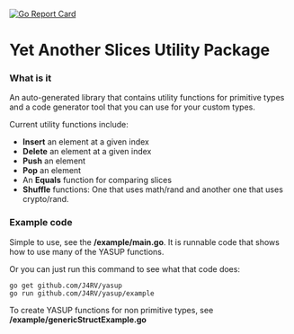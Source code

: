 [![Go Report Card](https://goreportcard.com/badge/github.com/J4RV/yasup)](https://goreportcard.com/report/github.com/J4RV/yasup)

# Yet Another Slices Utility Package

### What is it

An auto-generated library that contains utility functions for primitive types and a code generator tool that you can use for your custom types.

Current utility functions include:

- **Insert** an element at a given index
- **Delete** an element at a given index
- **Push** an element
- **Pop** an element
- An **Equals** function for comparing slices
- **Shuffle** functions: One that uses math/rand and another one that uses crypto/rand.

### Example code

Simple to use, see the **/example/main.go**. It is runnable code that shows how to use many of the YASUP functions.

Or you can just run this command to see what that code does:

```
go get github.com/J4RV/yasup
go run github.com/J4RV/yasup/example
```

To create YASUP functions for non primitive types, see **/example/genericStructExample.go**
